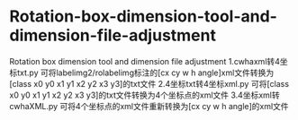# Rotation-box-dimension-tool-and-dimension-file-adjustment
Rotation box dimension tool and dimension file adjustment
1.cwhaxml转4坐标txt.py 可将labelimg2/rolabelimg标注的[cx cy w h angle]xml文件转换为[class x0 y0 x1 y1 x2 y2 x3 y3]的txt文件
2.4坐标txt转4坐标xml.py 可将[class x0 y0 x1 y1 x2 y2 x3 y3]的txt文件转换为4个坐标点的xml文件
3.4坐标xml转cwhaXML.py 可将4个坐标点的xml文件重新转换为[cx cy w h angle]的xml文件
 

